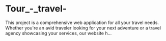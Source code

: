 # Tour_-_travel-
 This project is a comprehensive web application for all your travel needs.  Whether you're an avid traveler looking for your next adventure  or a travel agency showcasing your services, our website h…
